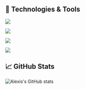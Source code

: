 ## 🔧 Technologies & Tools
![](https://img.shields.io/badge/OS:-Linux-informational?style=flat&labelColor=000000&logo=linux&logoColor=39ff14&color=f184f5)

![](https://img.shields.io/badge/Editor:-Vim-informational?style=flat&logo=vim&labelColor=000000&logoColor=39ff14&color=acf558)

![](https://img.shields.io/badge/Code:-Julia-informational?style=flat&logo=julia&labelColor=000000&logoColor=39ff14&color=56f0d1)

![](https://img.shields.io/badge/Shell:-Fish-34C534.svg?style=flat&logo=fish-shell&labelColor=000000&logoColor=39ff14&color=e8eb57)

## &#x1f4c8; GitHub Stats

![Alexis's GitHub stats](https://github-readme-stats-one-bice.vercel.app/api?username=AlexisRenchon&show_icons=true&include_all_commits=true&count_private=true&role=OWNER,ORGANIZATION_MEMBER,COLLABORATOR&theme=chartreuse-dark)
